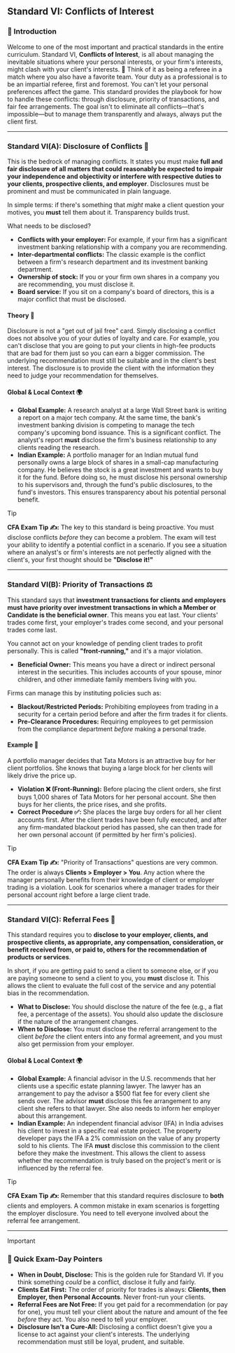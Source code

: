 ## Standard VI: Conflicts of Interest

### 🎯 Introduction

Welcome to one of the most important and practical standards in the entire curriculum. Standard VI, **Conflicts of Interest**, is all about managing the inevitable situations where your personal interests, or your firm's interests, might clash with your client's interests. 🤺 Think of it as being a referee in a match where you also have a favorite team. Your duty as a professional is to be an impartial referee, first and foremost. You can't let your personal preferences affect the game. This standard provides the playbook for how to handle these conflicts: through disclosure, priority of transactions, and fair fee arrangements. The goal isn't to eliminate all conflicts—that's impossible—but to manage them transparently and always, always put the client first.

---

### Standard VI(A): Disclosure of Conflicts 🤔

This is the bedrock of managing conflicts. It states you must make **full and fair disclosure of all matters that could reasonably be expected to impair your independence and objectivity or interfere with respective duties to your clients, prospective clients, and employer**. Disclosures must be prominent and must be communicated in plain language.

In simple terms: if there's something that *might* make a client question your motives, you **must** tell them about it. Transparency builds trust.

What needs to be disclosed?

* **Conflicts with your employer:** For example, if your firm has a significant investment banking relationship with a company you are recommending.
* **Inter-departmental conflicts:** The classic example is the conflict between a firm's research department and its investment banking department.
* **Ownership of stock:** If you or your firm own shares in a company you are recommending, you must disclose it.
* **Board service:** If you sit on a company's board of directors, this is a major conflict that must be disclosed.

<!-- tabs:start -->

#### **Theory 🧠**

Disclosure is not a "get out of jail free" card. Simply disclosing a conflict does not absolve you of your duties of loyalty and care. For example, you can't disclose that you are going to put your clients in high-fee products that are bad for them just so you can earn a bigger commission. The underlying recommendation must still be suitable and in the client's best interest. The disclosure is to provide the client with the information they need to judge your recommendation for themselves.

#### **Global & Local Context 🌍**

* **Global Example:** A research analyst at a large Wall Street bank is writing a report on a major tech company. At the same time, the bank's investment banking division is competing to manage the tech company's upcoming bond issuance. This is a significant conflict. The analyst's report **must** disclose the firm's business relationship to any clients reading the research.
* **Indian Example:** A portfolio manager for an Indian mutual fund personally owns a large block of shares in a small-cap manufacturing company. He believes the stock is a great investment and wants to buy it for the fund. Before doing so, he must disclose his personal ownership to his supervisors and, through the fund's public disclosures, to the fund's investors. This ensures transparency about his potential personal benefit.

<!-- tabs:end -->

> [!TIP]
> **CFA Exam Tip ✍️:** The key to this standard is being proactive. You must disclose conflicts *before* they can become a problem. The exam will test your ability to identify a potential conflict in a scenario. If you see a situation where an analyst's or firm's interests are not perfectly aligned with the client's, your first thought should be **"Disclose it!"**

---

### Standard VI(B): Priority of Transactions ⚖️

This standard says that **investment transactions for clients and employers must have priority over investment transactions in which a Member or Candidate is the beneficial owner**. This means you eat last. Your clients' trades come first, your employer's trades come second, and your personal trades come last.

You cannot act on your knowledge of pending client trades to profit personally. This is called **"front-running,"** and it's a major violation.

* **Beneficial Owner:** This means you have a direct or indirect personal interest in the securities. This includes accounts of your spouse, minor children, and other immediate family members living with you.

Firms can manage this by instituting policies such as:
* **Blackout/Restricted Periods:** Prohibiting employees from trading in a security for a certain period before and after the firm trades it for clients.
* **Pre-Clearance Procedures:** Requiring employees to get permission from the compliance department *before* making a personal trade.

<!-- tabs:start -->

#### **Example 🧮**

A portfolio manager decides that Tata Motors is an attractive buy for her client portfolios. She knows that buying a large block for her clients will likely drive the price up.

* **Violation ❌ (Front-Running):** Before placing the client orders, she first buys 1,000 shares of Tata Motors for her personal account. She then buys for her clients, the price rises, and she profits.
* **Correct Procedure ✅:** She places the large buy orders for all her client accounts first. After the client trades have been fully executed, and after any firm-mandated blackout period has passed, she can then trade for her own personal account (if permitted by her firm's policies).

<!-- tabs:end -->

> [!TIP]
> **CFA Exam Tip ✍️:** "Priority of Transactions" questions are very common. The order is always **Clients > Employer > You**. Any action where the manager personally benefits from their knowledge of client or employer trading is a violation. Look for scenarios where a manager trades for their personal account right before a large client trade.

---

### Standard VI(C): Referral Fees 🎯

This standard requires you to **disclose to your employer, clients, and prospective clients, as appropriate, any compensation, consideration, or benefit received from, or paid to, others for the recommendation of products or services**.

In short, if you are getting paid to send a client to someone else, or if you are paying someone to send a client to you, you **must** disclose it. This allows the client to evaluate the full cost of the service and any potential bias in the recommendation.

* **What to Disclose:** You should disclose the nature of the fee (e.g., a flat fee, a percentage of the assets). You should also update the disclosure if the nature of the arrangement changes.
* **When to Disclose:** You must disclose the referral arrangement to the client *before* the client enters into any formal agreement, and you must also get permission from your employer.

<!-- tabs:start -->

#### **Global & Local Context 🌍**

* **Global Example:** A financial advisor in the U.S. recommends that her clients use a specific estate planning lawyer. The lawyer has an arrangement to pay the advisor a $500 flat fee for every client she sends over. The advisor **must** disclose this fee arrangement to any client she refers to that lawyer. She also needs to inform her employer about this arrangement.
* **Indian Example:** An independent financial advisor (IFA) in India advises his client to invest in a specific real estate project. The property developer pays the IFA a 2% commission on the value of any property sold to his clients. The IFA **must** disclose this commission to the client before they make the investment. This allows the client to assess whether the recommendation is truly based on the project's merit or is influenced by the referral fee.

<!-- tabs:end -->

> [!TIP]
> **CFA Exam Tip ✍️:** Remember that this standard requires disclosure to **both** clients and employers. A common mistake in exam scenarios is forgetting the employer disclosure. You need to tell everyone involved about the referral fee arrangement.

---

> [!IMPORTANT]
> ### 🎯 Quick Exam-Day Pointers
> * **When in Doubt, Disclose:** This is the golden rule for Standard VI. If you think something *could* be a conflict, disclose it fully and fairly.
> * **Clients Eat First:** The order of priority for trades is always: **Clients, then Employer, then Personal Accounts**. Never front-run your clients.
> * **Referral Fees are Not Free:** If you get paid for a recommendation (or pay for one), you must tell your client about the nature and amount of the fee *before* they act. You also need to tell your employer.
> * **Disclosure Isn't a Cure-All:** Disclosing a conflict doesn't give you a license to act against your client's interests. The underlying recommendation must still be loyal, prudent, and suitable.